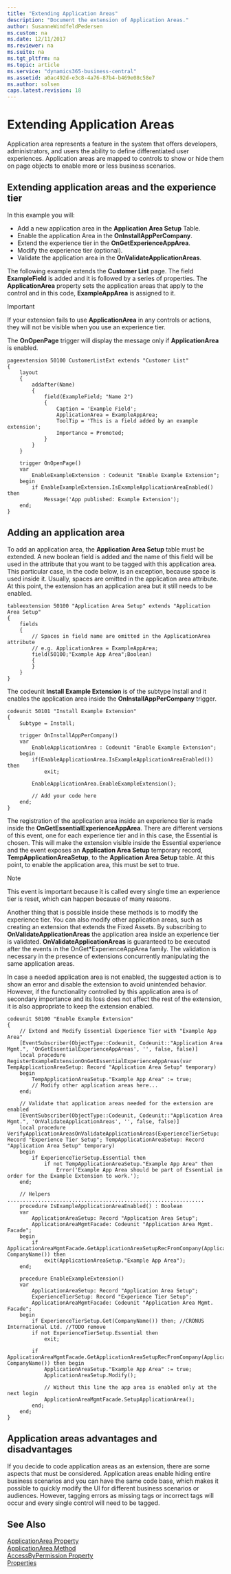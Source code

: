 ```yaml
---
title: "Extending Application Areas"
description: "Document the extension of Application Areas."
author: SusanneWindfeldPedersen
ms.custom: na
ms.date: 12/11/2017
ms.reviewer: na
ms.suite: na
ms.tgt_pltfrm: na
ms.topic: article
ms.service: "dynamics365-business-central"
ms.assetid: a0ac492d-e3c8-4a76-87b4-b469e08c58e7
ms.author: solsen
caps.latest.revision: 18
---
```




# Extending Application Areas 
Application area represents a feature in the system that offers developers, administrators, and users the ability to define differentiated user experiences.
Application areas are mapped to controls to show or hide them on page objects to enable more or less business scenarios.   

## Extending application areas and the experience tier 
In this example you will: 
- Add a new application area in the **Application Area Setup** Table. 
- Enable the application Area in the **OnInstallAppPerCompany**.
- Extend the experience tier in the **OnGetExperienceAppArea**.
- Modify the experience tier (optional).
- Validate the application area in the **OnValidateApplicationAreas**.


The following example extends the **Customer List** page. The field **ExampleField** is added and it is followed by a series of properties. The **ApplicationArea** property sets the application areas that apply to the control and in this code, **ExampleAppArea** is assigned to it. 

> [!IMPORTANT]  
> If your extension fails to use **ApplicationArea** in any controls or actions, they will not be visible when you use an experience tier. 

The **OnOpenPage** trigger will display the message only if **ApplicationArea** is enabled.  

```
pageextension 50100 CustomerListExt extends "Customer List"
{
    layout
    {
        addafter(Name)
        {
            field(ExampleField; "Name 2")
            {
                Caption = 'Example Field';
                ApplicationArea = ExampleAppArea;
                ToolTip = 'This is a field added by an example extension';
                Importance = Promoted;
            }
        }
    }

    trigger OnOpenPage()
    var
        EnableExampleExtension : Codeunit "Enable Example Extension";
    begin
        if EnableExampleExtension.IsExampleApplicationAreaEnabled() then
            Message('App published: Example Extension');
    end;
}
```

## Adding an application area 
To add an application area, the **Application Area Setup** table must be extended. A new boolean field is added and the name of this field will be used in the attribute that you want to be tagged with this application area. This particular case, in the code below, is an exception, because space is used inside it. Usually, spaces are omitted in the application area attribute. At this point, the extension has an application area but it still needs to be enabled. 


```
tableextension 50100 "Application Area Setup" extends "Application Area Setup"
{
    fields
    {
        // Spaces in field name are omitted in the ApplicationArea attribute
        // e.g. ApplicationArea = ExampleAppArea;
        field(50100;"Example App Area";Boolean)
        {
        }
    }
}
```

The codeunit **Install Example Extension** is of the subtype Install and it enables the application area inside the **OnInstallAppPerCompany** trigger. 

```
codeunit 50101 "Install Example Extension"
{
    Subtype = Install;

    trigger OnInstallAppPerCompany()
    var
        EnableApplicationArea : Codeunit "Enable Example Extension";
    begin
        if(EnableApplicationArea.IsExampleApplicationAreaEnabled()) then
            exit;

        EnableApplicationArea.EnableExampleExtension();

        // Add your code here
    end;
}
```

The registration of the application area inside an experience tier is made inside the **OnGetEssentialExperienceAppArea**. There are different versions of this event, one for each experience tier and in this case, the Essential is chosen. This will make the extension visible inside the Essential experience and the event exposes an **Application Area Setup** temporary record, **TempApplicationAreaSetup**, to the **Application Area Setup** table. At this point, to enable the application area, this must be set to true.


> [!NOTE]  
> This event is important because it is called every single time an experience tier is reset, which can happen because of many reasons. 

Another thing that is possible inside these methods is to modify the experience tier. You can also modify other application areas, such as creating an extension that extends the Fixed Assets. 
By subscribing to **OnValidateApplicationAreas** the application area inside an experience tier is validated. **OnValidateApplicationAreas** is guaranteed to be executed after the events in the OnGet*ExperienceAppArea family. The validation is necessary in the presence of extensions concurrently manipulating the same application areas.

In case a needed application area is not enabled, the suggested action is to show an error and disable the extension to avoid unintended behavior. However, if the functionality controlled by this application area is of secondary importance and its loss does not affect the rest of the extension, it is also appropriate to keep the extension enabled.


```
codeunit 50100 "Enable Example Extension"
{
    // Extend and Modify Essential Experience Tier with "Example App Area"
    [EventSubscriber(ObjectType::Codeunit, Codeunit::"Application Area Mgmt.", 'OnGetEssentialExperienceAppAreas', '', false, false)]
    local procedure RegisterExampleExtensionOnGetEssentialExperienceAppAreas(var TempApplicationAreaSetup: Record "Application Area Setup" temporary)
    begin
        TempApplicationAreaSetup."Example App Area" := true;
        // Modify other application areas here...
    end;

    // Validate that application areas needed for the extension are enabled
    [EventSubscriber(ObjectType::Codeunit, Codeunit::"Application Area Mgmt.", 'OnValidateApplicationAreas', '', false, false)]
    local procedure VerifyApplicationAreasOnValidateApplicationAreas(ExperienceTierSetup: Record "Experience Tier Setup"; TempApplicationAreaSetup: Record "Application Area Setup" temporary)
    begin
        if ExperienceTierSetup.Essential then
            if not TempApplicationAreaSetup."Example App Area" then
                Error('Example App Area should be part of Essential in order for the Example Extension to work.');
    end;

    // Helpers ................................................................
    procedure IsExampleApplicationAreaEnabled() : Boolean
    var
        ApplicationAreaSetup: Record "Application Area Setup";
        ApplicationAreaMgmtFacade: Codeunit "Application Area Mgmt. Facade";
    begin
        if ApplicationAreaMgmtFacade.GetApplicationAreaSetupRecFromCompany(ApplicationAreaSetup, CompanyName()) then
            exit(ApplicationAreaSetup."Example App Area");
    end;

    procedure EnableExampleExtension()
    var
        ApplicationAreaSetup: Record "Application Area Setup";
        ExperienceTierSetup: Record "Experience Tier Setup";
        ApplicationAreaMgmtFacade: Codeunit "Application Area Mgmt. Facade";
    begin
        if ExperienceTierSetup.Get(CompanyName()) then; //CRONUS International Ltd. //TODO remove
        if not ExperienceTierSetup.Essential then
            exit;

        if ApplicationAreaMgmtFacade.GetApplicationAreaSetupRecFromCompany(ApplicationAreaSetup, CompanyName()) then begin
            ApplicationAreaSetup."Example App Area" := true;
            ApplicationAreaSetup.Modify();

            // Without this line the app area is enabled only at the next login
            ApplicationAreaMgmtFacade.SetupApplicationArea();
        end;
    end;
}
```

## Application areas advantages and disadvantages
If you decide to code application areas as an extension, there are some aspects that must be considered. Application areas enable hiding entire business scenarios and you can have the same code base, which makes it possible to quickly modify the UI for different business scenarios or audiences. However, tagging errors as missing tags or incorrect tags will occur and every single control will need to be tagged. 

## See Also
[ApplicationArea Property](properties/devenv-applicationarea-property.md)  
[ApplicationArea Method](methods/devenv-applicationarea-method.md)  
[AccessByPermission Property](properties/devenv-accessbypermission-property.md)     
[Properties](properties/devenv-properties.md)
 
